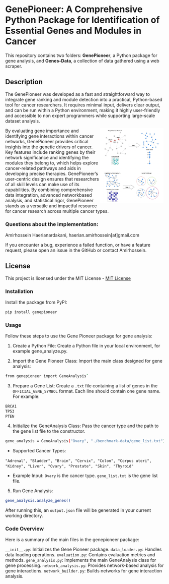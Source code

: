 # GenePioneer: A Comprehensive Python Package for Identification of Essential Genes and Modules in Cancer


This repository contains two folders: **GenePioneer**, a Python package for gene analysis, and **Genes-Data**, a collection of data gathered using a web scraper.


## Description

The GenePioneer was developed as a fast and straightforward way to integrate gene ranking and module detection into a practical, Python-based tool for cancer researchers. It requires minimal input, delivers clear output, and can be run within a Python environment, making it highly user-friendly and accessible to non expert programmers while supporting large-scale dataset analysis.

<img src="Workflow.png" width="40%" align="right" />




By evaluating gene importance and identifying gene interactions within cancer networks, GenePioneer provides critical insights into the genetic drivers of cancer. Key features include ranking genes by their network significance and identifying the modules they belong to, which helps explore cancer-related pathways and aids in developing precise therapies.  GenePioneer’s user-centric design ensures that researchers of all skill levels can make use of its capabilities. By combining comprehensive data integration, advanced networkbased analysis, and statistical rigor, GenePioneer stands as a versatile and impactful resource for cancer research across multiple cancer types.




### Questions about the implementation:

Amirhossein Haerianardakani, haerian.amirhossein[at]gmail.com


If you encounter a bug, experience a failed function, or have a feature request, please open an issue in the GitHub or contact Amirhossein.

## License

This project is licensed under the MIT License - [MIT License](https://opensource.org/licenses/MIT)


### Installation

Install the package from PyPI:

```bash
pip install genepioneer
```

### Usage

Follow these steps to use the Gene Pioneer package for gene analysis:

1. Create a Python File: Create a Python file in your local environment, for example gene_analyze.py.

2. Import the Gene Pioneer Class: Import the main class designed for gene analysis:

```bash
from genepioneer import GeneAnalysis`
```

3. Prepare a Gene List: Create a `.txt` file containing a list of genes in the `OFFICIAL_GENE_SYMBOL` format. Each line should contain one gene name. For example:

```
BRCA1
TP53
PTEN
```

4. Initialize the GeneAnalysis Class: Pass the cancer type and the path to the gene list file to the constructor.

```bash
gene_analysis = GeneAnalysis("Ovary", "./benchmark-data/gene_list.txt")
```

- Supported Cancer Types:

`"Adrenal", "Bladder", "Brain", "Cervix", "Colon", "Corpus uteri", "Kidney", "Liver", "Ovary", "Prostate", "Skin", "Thyroid"`

- Example Input:
  `Ovary` is the cancer type.
  `gene_list.txt` is the gene list file.

5. Run Gene Analysis:

```bash
gene_analysis.analyze_genes()
```

After running this, an `output.json` file will be generated in your current working directory.

### Code Overview

Here is a summary of the main files in the genepioneer package:

`__init__.py`: Initializes the Gene Pioneer package.
`data_loader.py`: Handles data loading operations.
`evaluation.py`: Contains evaluation metrics and methods.
`gene_analysis.py`: Implements the main GeneAnalysis class for gene processing.
`network_analysis.py`: Provides network-based analysis for gene interactions.
`network_builder.py`: Builds networks for gene interaction analysis.
